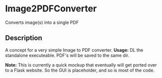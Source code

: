 # Image2PDFConverter
Converts image(s) into a single PDF

## Description
A concept for a very simple Image to PDF converter.
**Usage:** DL the standalone executeable. PDF's will be saved to the same dir.

**Note:** This is currently a quick mockup that eventually will get ported over to a Flask website. So the GUI is placeholder, and so is most of the code.

